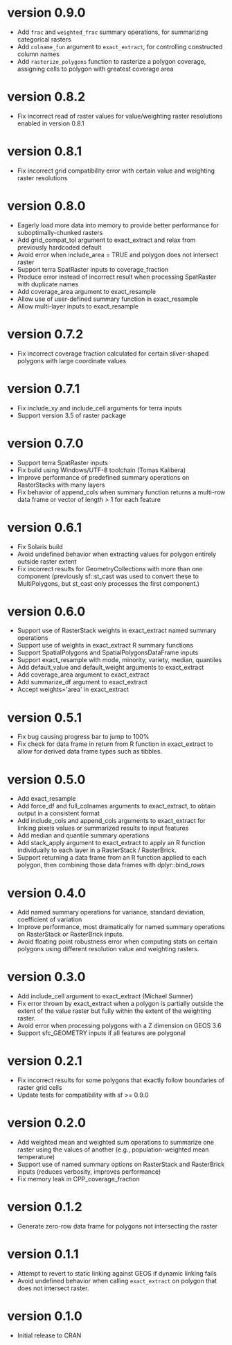 # version 0.9.0

- Add `frac` and `weighted_frac` summary operations, for summarizing categorical rasters
- Add `colname_fun` argument to `exact_extract`, for controlling constructed column names
- Add `rasterize_polygons` function to rasterize a polygon coverage, assigning cells to
  polygon with greatest coverage area

# version 0.8.2

- Fix incorrect read of raster values for value/weighting raster resolutions
  enabled in version 0.8.1

# version 0.8.1

- Fix incorrect grid compatibility error with certain value and weighting 
  raster resolutions

# version 0.8.0

- Eagerly load more data into memory to provide better performance for
  suboptimally-chunked rasters
- Add grid_compat_tol argument to exact_extract and relax from previously
  hardcoded default
- Avoid error when include_area = TRUE and polygon does not intersect raster
- Support terra SpatRaster inputs to coverage_fraction
- Produce error instead of incorrect result when processing SpatRaster with
  duplicate names
- Add coverage_area argument to exact_resample
- Allow use of user-defined summary function in exact_resample
- Allow multi-layer inputs to exact_resample

# version 0.7.2

- Fix incorrect coverage fraction calculated for certain sliver-shaped polygons
  with large coordinate values

# version 0.7.1

- Fix include_xy and include_cell arguments for terra inputs
- Support version 3.5 of raster package

# version 0.7.0

- Support terra SpatRaster inputs
- Fix build using Windows/UTF-8 toolchain (Tomas Kalibera)
- Improve performance of predefined summary operations on RasterStacks with many layers
- Fix behavior of append_cols when summary function returns a multi-row data frame or
  vector of length > 1 for each feature

# version 0.6.1

- Fix Solaris build
- Avoid undefined behavior when extracting values for polygon entirely outside raster extent
- Fix incorrect results for GeometryCollections with more than one component (previously
  sf::st_cast was used to convert these to MultiPolygons, but st_cast only processes the
  first component.)

# version 0.6.0

- Support use of RasterStack weights in exact_extract named summary operations
- Support use of weights in exact_extract R summary functions
- Support SpatialPolygons and SpatialPolygonsDataFrame inputs
- Support exact_resample with mode, minority, variety, median, quantiles
- Add default_value and default_weight arguments to exact_extract
- Add coverage_area argument to exact_extract
- Add summarize_df argument to exact_extract
- Accept weights='area' in exact_extract

# version 0.5.1

- Fix bug causing progress bar to jump to 100%
- Fix check for data frame in return from R function in exact_extract to allow for derived data
  frame types such as tibbles.

# version 0.5.0

- Add exact_resample
- Add force_df and full_colnames arguments to exact_extract, to obtain output in a consistent format
- Add include_cols and append_cols arguments to exact_extract for linking pixels values or  summarized 
  results to input features
- Add median and quantile summary operations
- Add stack_apply argument to exact_extract to apply an R function individually to each layer in
  a RasterStack / RasterBrick.
- Support returning a data frame from an R function applied to each polygon, then combining those
  data frames with dplyr::bind_rows

# version 0.4.0

- Add named summary operations for variance, standard deviation, coefficient of variation
- Improve performance, most dramatically for named summary operations on RasterStack or RasterBrick inputs.
- Avoid floating point robustness error when computing stats on certain polygons using
  different resolution value and weighting rasters.

# version 0.3.0

- Add include_cell argument to exact_extract (Michael Sumner)
- Fix error thrown by exact_extract when a polygon is partially outside the extent of the value raster but fully within the extent of the weighting raster.
- Avoid error when processing polygons with a Z dimension on GEOS 3.6
- Support sfc_GEOMETRY inputs if all features are polygonal

# version 0.2.1

- Fix incorrect results for some polygons that exactly follow boundaries of raster grid cells
- Update tests for compatibility with sf >= 0.9.0

# version 0.2.0

- Add weighted mean and weighted sum operations to summarize one raster using the values of another (e.g., population-weighted mean temperature)
- Support use of named summary options on RasterStack and RasterBrick inputs (reduces verbosity, improves performance)
- Fix memory leak in CPP_coverage_fraction

# version 0.1.2

- Generate zero-row data frame for polygons not intersecting the raster

# version 0.1.1

- Attempt to revert to static linking against GEOS if dynamic linking fails
- Avoid undefined behavior when calling `exact_extract` on polygon that does not
  intersect raster.

# version 0.1.0

- Initial release to CRAN

